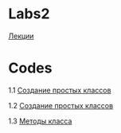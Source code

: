 # Labs2
[Лекции](https://github.com/CristCas/Labs/blob/0efb454a314704bc330fcea8e5a3fbf14c80d07b/Python(10_02_23).ipynb)
# Codes
1.1 [Создание простых классов]()

1.2 [Создание простых классов]()

1.3 [Методы класса]()
